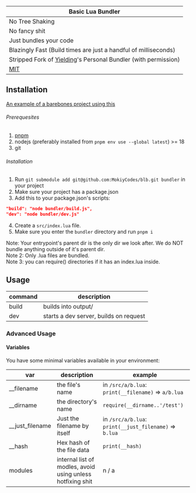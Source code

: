 | Basic Lua Bundler                                                                                      |
|--------------------------------------------------------------------------------------------------------|
| No Tree Shaking                                                                                        |
| No fancy shit                                                                                          |
| Just bundles your code                                                                                 |
| Blazingly Fast (Build times are just a handful of milliseconds)                                        |
| Stripped Fork of [Yielding](https://yieldingexploiter.github.io/)'s Personal Bundler (with permission) |
| [MIT](./LICENSE)                                                                                       |

## Installation

[An example of a barebones project using this](https://github.com/MokiyCodes/cco/tree/94f6fdb3f9ce91265dbefc1cd85de79ff4f0f503)

###### Prerequesites

1. [pnpm](https://pnpm.io)
2. nodejs (preferably installed from `pnpm env use --global latest`) >= 18
3. git

###### Installation

1. Run `git submodule add git@github.com:MokiyCodes/blb.git bundler` in your project
2. Make sure your project has a package.json
3. Add this to your package.json's scripts:
```json
"build": "node bundler/build.js",
"dev": "node bundler/dev.js"
```
4. Create a `src/index.lua` file.
5. Make sure you enter the `bundler` directory and run `pnpm i`

Note: Your entrypoint's parent dir is the only dir we look after. We do NOT bundle anything outside of it's parent dir.<br/>
Note 2: Only .lua files are bundled.<br/>
Note 3: you can require() directories if it has an index.lua inside.

## Usage

| command | description                            |
|---------|----------------------------------------|
| build   | builds into output/                    |
| dev     | starts a dev server, builds on request |

### Advanced Usage

#### Variables

You have some minimal variables available in your environment:

| var             | description                                                | example                                                |
|-----------------|------------------------------------------------------------|--------------------------------------------------------|
| __filename      | the file's name                                            | in `/src/a/b.lua`: `print(__filename)` => `a/b.lua`    |
| __dirname       | the directory's name                                       | `require(__dirname..'/test')`                          |
| __just_filename | Just the filename by itself                                | in `/src/a/b.lua`: `print(__just_filename)` => `b.lua` |
| __hash          | Hex hash of the file data                                  | `print(__hash)`                                        |
| modules         | internal list of modles, avoid using unless hotfixing shit | n / a                                                  |
